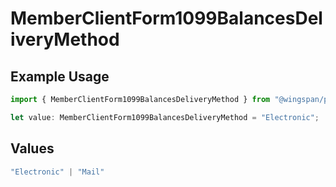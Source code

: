 # MemberClientForm1099BalancesDeliveryMethod

## Example Usage

```typescript
import { MemberClientForm1099BalancesDeliveryMethod } from "@wingspan/payments/sdk/models/shared";

let value: MemberClientForm1099BalancesDeliveryMethod = "Electronic";
```

## Values

```typescript
"Electronic" | "Mail"
```